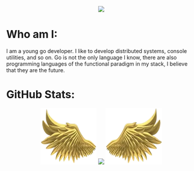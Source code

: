 
<div align="center">

![](https://media1.tenor.com/m/-IJCJhbIi-YAAAAC/samurai-japan.gif)

</div>

# Who am I:
I am a young go developer. I like to develop distributed systems, console utilities, and so on. Go is not the only language I know, there are also programming languages of the functional paradigm in my stack, I believe that they are the future.

# GitHub Stats:
<div align="center">
  <img src="https://raw.githubusercontent.com/GovindSingh9447/GovindSingh9447/refs/heads/main/WEBP/left.webp" width="150" height="150"/>
  <img src="https://github-readme-stats.vercel.app/api?username=osamikoyo&theme=gruvbox&include_all_commits=true&count_private=true"/>
  <img src="https://raw.githubusercontent.com/GovindSingh9447/GovindSingh9447/refs/heads/main/WEBP/right.webp" width="150" height="150"/>
</div>

